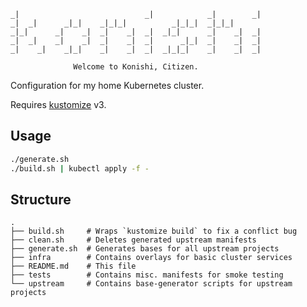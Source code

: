 ```
_|                            _|            _|        _|
_|  _|      _|_|    _|_|_|          _|_|_|  _|_|_|
_|_|      _|    _|  _|    _|  _|  _|_|      _|    _|  _|
_|  _|    _|    _|  _|    _|  _|      _|_|  _|    _|  _|
_|    _|    _|_|    _|    _|  _|  _|_|_|    _|    _|  _|

              Welcome to Konishi, Citizen.
```

Configuration for my home Kubernetes cluster.

Requires [kustomize](https://github.com/kubernetes-sigs/kustomize) v3.

## Usage

```sh
./generate.sh
./build.sh | kubectl apply -f -
```

## Structure

```
.
├── build.sh     # Wraps `kustomize build` to fix a conflict bug
├── clean.sh     # Deletes generated upstream manifests
├── generate.sh  # Generates bases for all upstream projects
├── infra        # Contains overlays for basic cluster services
├── README.md    # This file
├── tests        # Contains misc. manifests for smoke testing
└── upstream     # Contains base-generator scripts for upstream projects
```
